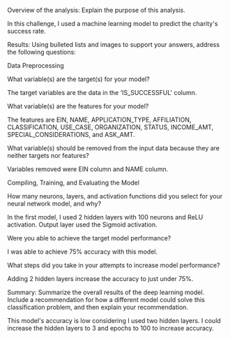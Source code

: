 Overview of the analysis: Explain the purpose of this analysis.

In this challenge, I used a machine learning model to predict the charity's success rate.

Results: Using bulleted lists and images to support your answers, address the following questions:

Data Preprocessing

What variable(s) are the target(s) for your model?

The target variables are the data in the 'IS_SUCCESSFUL' column.

What variable(s) are the features for your model?

The features are EIN, NAME, APPLICATION_TYPE, AFFILIATION, CLASSIFICATION, USE_CASE, ORGANIZATION, STATUS, INCOME_AMT, SPECIAL_CONSIDERATIONS, and ASK_AMT.

What variable(s) should be removed from the input data because they are neither targets nor features?

Variables removed were EIN column and NAME column.

Compiling, Training, and Evaluating the Model

How many neurons, layers, and activation functions did you select for your neural network model, and why?

In the first model, I used 2 hidden layers with 100 neurons and ReLU activation.  Output layer used the Sigmoid activation.

Were you able to achieve the target model performance?

I was able to achieve 75% accuracy with this model.

What steps did you take in your attempts to increase model performance?

Adding 2 hidden layers increase the accuracy to just under 75%.

Summary: Summarize the overall results of the deep learning model. Include a recommendation for how a different model could solve this classification problem, and then explain your recommendation.

This model's accuracy is low considering I used two hidden layers.  I could increase the hidden layers to 3 and epochs to 100 to increase accuracy.  

